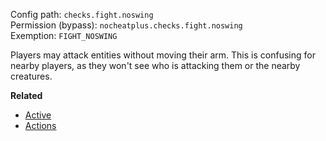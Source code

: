 Config path: `checks.fight.noswing`  
Permission (bypass): `nocheatplus.checks.fight.noswing`  
Exemption: `FIGHT_NOSWING`  

Players may attack entities without moving their arm. This is confusing for nearby players, as they won't see who is attacking them or the nearby creatures.

**Related**  
* [Active](General#Active)
* [Actions](General#Actions)